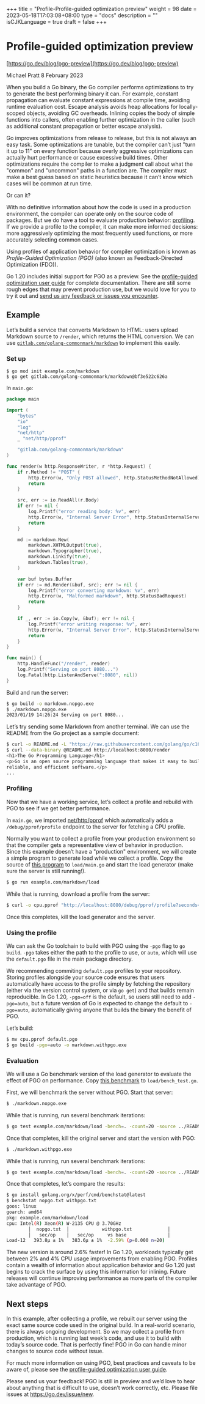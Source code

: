 +++
title = "Profile-Profile-guided optimization preview"
weight = 98
date = 2023-05-18T17:03:08+08:00
type = "docs"
description = ""
isCJKLanguage = true
draft = false
+++

# Profile-guided optimization preview

[https://go.dev/blog/pgo-preview](https://go.dev/blog/pgo-preview)

Michael Pratt
8 February 2023

When you build a Go binary, the Go compiler performs optimizations to try to generate the best performing binary it can. For example, constant propagation can evaluate constant expressions at compile time, avoiding runtime evaluation cost. Escape analysis avoids heap allocations for locally-scoped objects, avoiding GC overheads. Inlining copies the body of simple functions into callers, often enabling further optimization in the caller (such as additional constant propagation or better escape analysis).

Go improves optimizations from release to release, but this is not always an easy task. Some optimizations are tunable, but the compiler can’t just "turn it up to 11" on every function because overly aggressive optimizations can actually hurt performance or cause excessive build times. Other optimizations require the compiler to make a judgment call about what the "common" and "uncommon" paths in a function are. The compiler must make a best guess based on static heuristics because it can’t know which cases will be common at run time.

Or can it?

With no definitive information about how the code is used in a production environment, the compiler can operate only on the source code of packages. But we do have a tool to evaluate production behavior: [profiling](https://go.dev/doc/diagnostics#profiling). If we provide a profile to the compiler, it can make more informed decisions: more aggressively optimizing the most frequently used functions, or more accurately selecting common cases.

Using profiles of application behavior for compiler optimization is known as *Profile-Guided Optimization (PGO)* (also known as Feedback-Directed Optimization (FDO)).

Go 1.20 includes initial support for PGO as a preview. See the [profile-guided optimization user guide](https://go.dev/doc/pgo) for complete documentation. There are still some rough edges that may prevent production use, but we would love for you to try it out and [send us any feedback or issues you encounter](https://go.dev/issue/new).

## Example

Let’s build a service that converts Markdown to HTML: users upload Markdown source to `/render`, which returns the HTML conversion. We can use [`gitlab.com/golang-commonmark/markdown`](https://pkg.go.dev/gitlab.com/golang-commonmark/markdown) to implement this easily.

### Set up

```
$ go mod init example.com/markdown
$ go get gitlab.com/golang-commonmark/markdown@bf3e522c626a
```

In `main.go`:

```Go linenums="1"
package main

import (
    "bytes"
    "io"
    "log"
    "net/http"
    _ "net/http/pprof"

    "gitlab.com/golang-commonmark/markdown"
)

func render(w http.ResponseWriter, r *http.Request) {
    if r.Method != "POST" {
        http.Error(w, "Only POST allowed", http.StatusMethodNotAllowed)
        return
    }

    src, err := io.ReadAll(r.Body)
    if err != nil {
        log.Printf("error reading body: %v", err)
        http.Error(w, "Internal Server Error", http.StatusInternalServerError)
        return
    }

    md := markdown.New(
        markdown.XHTMLOutput(true),
        markdown.Typographer(true),
        markdown.Linkify(true),
        markdown.Tables(true),
    )

    var buf bytes.Buffer
    if err := md.Render(&buf, src); err != nil {
        log.Printf("error converting markdown: %v", err)
        http.Error(w, "Malformed markdown", http.StatusBadRequest)
        return
    }

    if _, err := io.Copy(w, &buf); err != nil {
        log.Printf("error writing response: %v", err)
        http.Error(w, "Internal Server Error", http.StatusInternalServerError)
        return
    }
}

func main() {
    http.HandleFunc("/render", render)
    log.Printf("Serving on port 8080...")
    log.Fatal(http.ListenAndServe(":8080", nil))
}
```

Build and run the server:

```sh
$ go build -o markdown.nopgo.exe
$ ./markdown.nopgo.exe
2023/01/19 14:26:24 Serving on port 8080...
```

Let’s try sending some Markdown from another terminal. We can use the README from the Go project as a sample document:

```sh
$ curl -o README.md -L "https://raw.githubusercontent.com/golang/go/c16c2c49e2fa98ae551fc6335215fadd62d33542/README.md"
$ curl --data-binary @README.md http://localhost:8080/render
<h1>The Go Programming Language</h1>
<p>Go is an open source programming language that makes it easy to build simple,
reliable, and efficient software.</p>
...
```

### Profiling

Now that we have a working service, let’s collect a profile and rebuild with PGO to see if we get better performance.

In `main.go`, we imported [net/http/pprof](https://pkg.go.dev/net/http/pprof) which automatically adds a `/debug/pprof/profile` endpoint to the server for fetching a CPU profile.

Normally you want to collect a profile from your production environment so that the compiler gets a representative view of behavior in production. Since this example doesn’t have a "production" environment, we will create a simple program to generate load while we collect a profile. Copy the source of [this program](https://go.dev/play/p/yYH0kfsZcpL) to `load/main.go` and start the load generator (make sure the server is still running!).

```sh
$ go run example.com/markdown/load
```

While that is running, download a profile from the server:

```sh
$ curl -o cpu.pprof "http://localhost:8080/debug/pprof/profile?seconds=30"
```

Once this completes, kill the load generator and the server.

### Using the profile

We can ask the Go toolchain to build with PGO using the `-pgo` flag to `go build`. `-pgo` takes either the path to the profile to use, or `auto`, which will use the `default.pgo` file in the main package directory.

We recommending commiting `default.pgo` profiles to your repository. Storing profiles alongside your source code ensures that users automatically have access to the profile simply by fetching the repository (either via the version control system, or via `go get`) and that builds remain reproducible. In Go 1.20, `-pgo=off` is the default, so users still need to add `-pgo=auto`, but a future version of Go is expected to change the default to `-pgo=auto`, automatically giving anyone that builds the binary the benefit of PGO.

Let’s build:

```sh
$ mv cpu.pprof default.pgo
$ go build -pgo=auto -o markdown.withpgo.exe
```

### Evaluation

We will use a Go benchmark version of the load generator to evaluate the effect of PGO on performance. Copy [this benchmark](https://go.dev/play/p/6FnQmHfRjbh) to `load/bench_test.go`.

First, we will benchmark the server without PGO. Start that server:

```sh
$ ./markdown.nopgo.exe
```

While that is running, run several benchmark iterations:

```sh
$ go test example.com/markdown/load -bench=. -count=20 -source ../README.md > nopgo.txt
```

Once that completes, kill the original server and start the version with PGO:

```sh
$ ./markdown.withpgo.exe
```

While that is running, run several benchmark iterations:

```sh
$ go test example.com/markdown/load -bench=. -count=20 -source ../README.md > withpgo.txt
```

Once that completes, let’s compare the results:

```sh
$ go install golang.org/x/perf/cmd/benchstat@latest
$ benchstat nopgo.txt withpgo.txt
goos: linux
goarch: amd64
pkg: example.com/markdown/load
cpu: Intel(R) Xeon(R) W-2135 CPU @ 3.70GHz
        │  nopgo.txt  │            withpgo.txt             │
        │   sec/op    │   sec/op     vs base               │
Load-12   393.8µ ± 1%   383.6µ ± 1%  -2.59% (p=0.000 n=20)
```

The new version is around 2.6% faster! In Go 1.20, workloads typically get between 2% and 4% CPU usage improvements from enabling PGO. Profiles contain a wealth of information about application behavior and Go 1.20 just begins to crack the surface by using this information for inlining. Future releases will continue improving performance as more parts of the compiler take advantage of PGO.

## Next steps

In this example, after collecting a profile, we rebuilt our server using the exact same source code used in the original build. In a real-world scenario, there is always ongoing development. So we may collect a profile from production, which is running last week’s code, and use it to build with today’s source code. That is perfectly fine! PGO in Go can handle minor changes to source code without issue.

For much more information on using PGO, best practices and caveats to be aware of, please see the [profile-guided optimization user guide](https://go.dev/doc/pgo).

Please send us your feedback! PGO is still in preview and we’d love to hear about anything that is difficult to use, doesn’t work correctly, etc. Please file issues at https://go.dev/issue/new.
